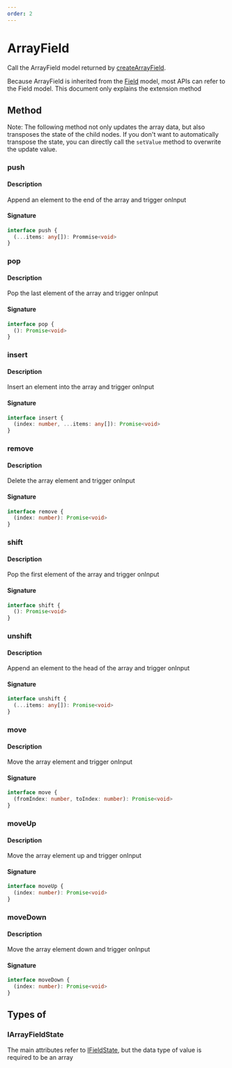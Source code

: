 ```yaml
---
order: 2
---
```


# ArrayField

Call the ArrayField model returned by [createArrayField](/api/models/form#createarrayfield).

Because ArrayField is inherited from the [Field](/api/models/field) model, most APIs can refer to the Field model. This document only explains the extension method

## Method

<Alert>

Note: The following method not only updates the array data, but also transposes the state of the child nodes. If you don't want to automatically transpose the state, you can directly call the `setValue` method to overwrite the update value.

</Alert>

### push

#### Description

Append an element to the end of the array and trigger onInput

#### Signature

```ts
interface push {
  (...items: any[]): Prommise<void>
}
```

### pop

#### Description

Pop the last element of the array and trigger onInput

#### Signature

```ts
interface pop {
  (): Promise<void>
}
```

### insert

#### Description

Insert an element into the array and trigger onInput

#### Signature

```ts
interface insert {
  (index: number, ...items: any[]): Promise<void>
}
```

### remove

#### Description

Delete the array element and trigger onInput

#### Signature

```ts
interface remove {
  (index: number): Promise<void>
}
```

### shift

#### Description

Pop the first element of the array and trigger onInput

#### Signature

```ts
interface shift {
  (): Promise<void>
}
```

### unshift

#### Description

Append an element to the head of the array and trigger onInput

#### Signature

```ts
interface unshift {
  (...items: any[]): Promise<void>
}
```

### move

#### Description

Move the array element and trigger onInput

#### Signature

```ts
interface move {
  (fromIndex: number, toIndex: number): Promise<void>
}
```

### moveUp

#### Description

Move the array element up and trigger onInput

#### Signature

```ts
interface moveUp {
  (index: number): Promise<void>
}
```

### moveDown

#### Description

Move the array element down and trigger onInput

#### Signature

```ts
interface moveDown {
  (index: number): Promise<void>
}
```

## Types of

### IArrayFieldState

The main attributes refer to [IFieldState](/api/models/field#ifieldstate), but the data type of value is required to be an array

